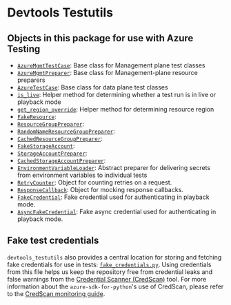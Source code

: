 # Devtools Testutils

## Objects in this package for use with Azure Testing
* [`AzureMgmtTestCase`][azure_mgmt_testcase]: Base class for Management plane test classes
* [`AzureMgmtPreparer`][azure_mgmt_preparer]: Base class for Management-plane resource preparers
* [`AzureTestCase`][azure_testcase]: Base class for data plane test classes
* [`is_live`][is_live]: Helper method for determining whether a test run is in live or playback mode
* [`get_region_override`][get_region_override]: Helper method for determining resource region
* [`FakeResource`][fake_resource]:
* [`ResourceGroupPreparer`][rg_preparer]:
* [`RandomNameResourceGroupPreparer`][random_name_rg_preparer]:
* [`CachedResourceGroupPreparer`][cached_rg_preparer]:
* [`FakeStorageAccount`][fake_storage_account]:
* [`StorageAccountPreparer`][storage_account_preparer]:
* [`CachedStorageAccountPreparer`][cached_storage_account_preparer]:
* [`EnvironmentVariableLoader`][env_loader]: Abstract preparer for delivering secrets from environment variables to individual tests
* [`RetryCounter`][retry_counter]: Object for counting retries on a request.
* [`ResponseCallback`][response_callback]: Object for mocking response callbacks.
* [`FakeCredential`][fake_credentials]: Fake credential used for authenticating in playback mode.
* [`AsyncFakeCredential`][fake_credentials_async]: Fake async credential used for authenticating in playback mode.

## Fake test credentials

`devtools_testutils` also provides a central location for storing and fetching fake credentials for use in tests:
[`fake_credentials.py`][fake_credentials]. Using credentials from this file helps us keep the repository free from
credential leaks and false warnings from the [Credential Scanner (CredScan)][credscan] tool. For more information about
the `azure-sdk-for-python`'s use of CredScan, please refer to the [CredScan monitoring guide][credscan_guide].


<!-- LINKS -->
[azure_mgmt_testcase]: https://github.com/Azure/azure-sdk-for-python/blob/520ea7175e10a971eae9d3e6cd0735efd80447b1/tools/azure-sdk-tools/devtools_testutils/mgmt_testcase.py#L57
[azure_mgmt_preparer]: https://github.com/Azure/azure-sdk-for-python/blob/520ea7175e10a971eae9d3e6cd0735efd80447b1/tools/azure-sdk-tools/devtools_testutils/mgmt_testcase.py#L128
[azure_testcase]: https://github.com/Azure/azure-sdk-for-python/blob/520ea7175e10a971eae9d3e6cd0735efd80447b1/tools/azure-sdk-tools/devtools_testutils/azure_testcase.py#L104
[is_live]: https://github.com/Azure/azure-sdk-for-python/blob/520ea7175e10a971eae9d3e6cd0735efd80447b1/tools/azure-sdk-tools/devtools_testutils/azure_testcase.py#L77
[get_region_override]: https://github.com/Azure/azure-sdk-for-python/blob/520ea7175e10a971eae9d3e6cd0735efd80447b1/tools/azure-sdk-tools/devtools_testutils/azure_testcase.py#L87
[fake_resource]: https://github.com/Azure/azure-sdk-for-python/blob/master/tools/azure-sdk-tools/devtools_testutils/resource_testcase.py#L27
[rg_preparer]: https://github.com/Azure/azure-sdk-for-python/blob/520ea7175e10a971eae9d3e6cd0735efd80447b1/tools/azure-sdk-tools/devtools_testutils/resource_testcase.py#L30
[random_name_rg_preparer]: https://github.com/Azure/azure-sdk-for-python/blob/master/tools/azure-sdk-tools/devtools_testutils/resource_testcase.py#L119
[cached_rg_preparer]: https://github.com/Azure/azure-sdk-for-python/blob/master/tools/azure-sdk-tools/devtools_testutils/resource_testcase.py#L120
[fake_storage_account]: https://github.com/Azure/azure-sdk-for-python/blob/master/tools/azure-sdk-tools/devtools_testutils/storage_testcase.py#L25
[storage_account_preparer]: https://github.com/Azure/azure-sdk-for-python/blob/520ea7175e10a971eae9d3e6cd0735efd80447b1/tools/azure-sdk-tools/devtools_testutils/storage_testcase.py#L29
[cached_storage_account_preparer]: https://github.com/Azure/azure-sdk-for-python/blob/master/tools/azure-sdk-tools/devtools_testutils/storage_testcase.py#L140
[env_loader]: https://github.com/Azure/azure-sdk-for-python/blob/main/tools/azure-sdk-tools/devtools_testutils/envvariable_loader.py#L15
[retry_counter]: https://github.com/Azure/azure-sdk-for-python/blob/ab7e7f1a7b2a6d7255abdc77a40e2d6a86c9de0a/tools/azure-sdk-tools/devtools_testutils/helpers.py#L6
[response_callback]: https://github.com/Azure/azure-sdk-for-python/blob/ab7e7f1a7b2a6d7255abdc77a40e2d6a86c9de0a/tools/azure-sdk-tools/devtools_testutils/helpers.py#L14
[fake_credentials]: https://github.com/Azure/azure-sdk-for-python/blob/main/tools/azure-sdk-tools/devtools_testutils/fake_credentials.py
[fake_credentials_async]: https://github.com/Azure/azure-sdk-for-python/blob/main/tools/azure-sdk-tools/devtools_testutils/fake_credentials_async.py
[credscan]: https://aka.ms/credscan
[credscan_guide]: https://github.com/Azure/azure-sdk-for-python/blob/18611efee7ecf4e591d59b61ba3762d6bdd86304/doc/dev/credscan_process.md